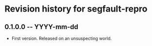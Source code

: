 # Revision history for segfault-repro

## 0.1.0.0 -- YYYY-mm-dd

* First version. Released on an unsuspecting world.
